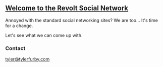 ## [Welcome to the Revolt Social Network](https://tylerfurbyceo.github.io/Revolt-Social-Network/ "Revolt Social Network")

Annoyed with the standard social networking sites? We are too... It's time for a change.

Let's see what we can come up with.

### Contact

tyler@tylerfurby.com
